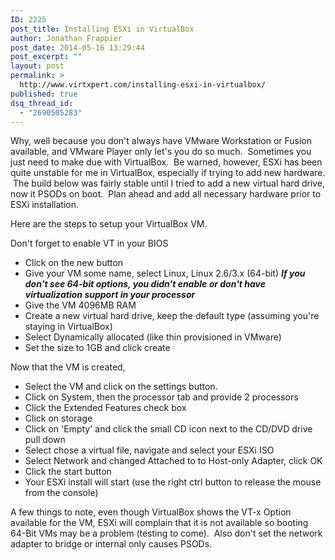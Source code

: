 ```yaml
---
ID: 2225
post_title: Installing ESXi in VirtualBox
author: Jonathan Frappier
post_date: 2014-05-16 13:29:44
post_excerpt: ""
layout: post
permalink: >
  http://www.virtxpert.com/installing-esxi-in-virtualbox/
published: true
dsq_thread_id:
  - "2690505283"
---
```

Why, well because you don't always have VMware Workstation or Fusion available, and VMware Player only let's you do so much.  Sometimes you just need to make due with VirtualBox.  Be warned, however, ESXi has been quite unstable for me in VirtualBox, especially if trying to add new hardware.  The build below was fairly stable until I tried to add a new virtual hard drive, now it PSODs on boot.  Plan ahead and add all necessary hardware prior to ESXi installation.

Here are the steps to setup your VirtualBox VM.

Don't forget to enable VT in your BIOS
- Click on the new button
- Give your VM some name, select Linux, Linux 2.6/3.x (64-bit)
***If you don't see 64-bit options, you didn't enable or don't have virtualization support in your processor***
- Give the VM 4096MB RAM
- Create a new virtual hard drive, keep the default type (assuming you're staying in VirtualBox)
- Select Dynamically allocated (like thin provisioned in VMware)
- Set the size to 1GB and click create

Now that the VM is created,
- Select the VM and click on the settings button.
- Click on System, then the processor tab and provide 2 processors
- Click the Extended Features check box
- Click on storage
- Click on 'Empty' and click the small CD icon next to the CD/DVD drive pull down
- Select chose a virtual file, navigate and select your ESXi ISO
- Select Network and changed Attached to to Host-only Adapter, click OK
- Click the start button
- Your ESXi install will start (use the right ctrl button to release the mouse from the console)

A few things to note, even though VirtualBox shows the VT-x Option available for the VM, ESXi will complain that it is not available so booting 64-Bit VMs may be a problem (testing to come).  Also don't set the network adapter to bridge or internal only causes PSODs.

&nbsp;